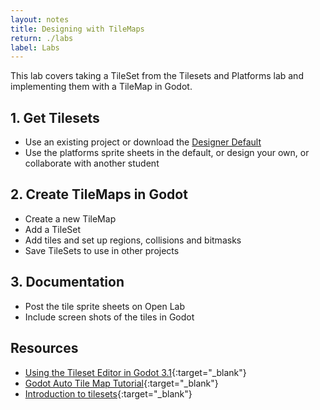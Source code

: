 ```yaml
---
layout: notes
title: Designing with TileMaps
return: ./labs
label: Labs
---
```


This lab covers taking a TileSet from the Tilesets and Platforms lab and implementing them with a TileMap in Godot.

## 1. Get Tilesets
- Use an existing project or download the [Designer Default](./Designer_Default.zip)
- Use the platforms sprite sheets in the default, or design your own, or collaborate with another student

## 2. Create TileMaps in Godot
- Create a new TileMap
- Add a TileSet
- Add tiles and set up regions, collisions and bitmasks
- Save TileSets to use in other projects

## 3. Documentation
- Post the tile sprite sheets on Open Lab
- Include screen shots of the tiles in Godot

## Resources
- [Using the Tileset Editor in Godot 3.1](https://www.youtube.com/watch?v=V9OoaOlXc_4){:target="_blank"}
- [Godot Auto Tile Map Tutorial](https://www.youtube.com/watch?v=bzIzDkqA75U){:target="_blank"}
- [Introduction to tilesets](https://www.youtube.com/watch?v=TdPgIagt9Yo){:target="_blank"}